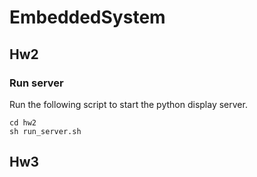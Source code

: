 # EmbeddedSystem

## Hw2

### Run server

Run the following script to start the python display server.

```
cd hw2
sh run_server.sh
```

## Hw3
